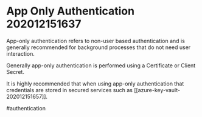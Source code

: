 # App Only Authentication 202012151637

App-only authentication refers to non-user based authentication and is generally recommended for background processes that do not need user interaction.

Generally app-only authentication is performed using a Certificate or Client Secret.

It is highly recommended that when using app-only authentication that credentials are stored in secured services such as [[azure-key-vault-202012151657]].

#authentication

